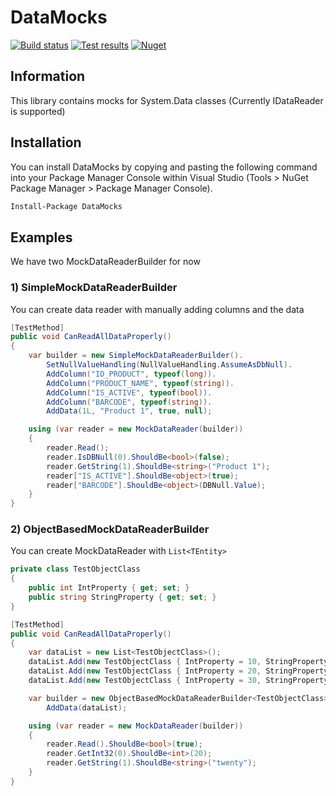 # DataMocks
[![Build status](https://ci.appveyor.com/api/projects/status/lbdbfyux2xt5jx4k?svg=true)](https://ci.appveyor.com/project/sadedil/datamocks-ekfm1)
[![Test results](https://img.shields.io/appveyor/tests/sadedil/DataMocks-ekfm1.svg)](https://ci.appveyor.com/project/sadedil/datamocks-ekfm1/build/tests)
[![Nuget](https://img.shields.io/nuget/v/DataMocks.svg)](https://www.nuget.org/packages/DataMocks/)

## Information
This library contains mocks for System.Data classes (Currently IDataReader is supported)

## Installation
You can install DataMocks by copying and pasting the following command into your Package Manager Console within Visual Studio (Tools > NuGet Package Manager > Package Manager Console).

```bash
Install-Package DataMocks
```

## Examples

We have two MockDataReaderBuilder for now

### 1) SimpleMockDataReaderBuilder

You can create data reader with manually adding columns and the data

```C#
[TestMethod]
public void CanReadAllDataProperly()
{
    var builder = new SimpleMockDataReaderBuilder().
        SetNullValueHandling(NullValueHandling.AssumeAsDbNull).
        AddColumn("ID_PRODUCT", typeof(long)).
        AddColumn("PRODUCT_NAME", typeof(string)).
        AddColumn("IS_ACTIVE", typeof(bool)).
        AddColumn("BARCODE", typeof(string)).
        AddData(1L, "Product 1", true, null);

    using (var reader = new MockDataReader(builder))
    {
        reader.Read();
        reader.IsDBNull(0).ShouldBe<bool>(false);
        reader.GetString(1).ShouldBe<string>("Product 1");
        reader["IS_ACTIVE"].ShouldBe<object>(true);
        reader["BARCODE"].ShouldBe<object>(DBNull.Value);
    }
}
```

### 2) ObjectBasedMockDataReaderBuilder

You can create MockDataReader with `List<TEntity>`

```C#
private class TestObjectClass
{
    public int IntProperty { get; set; }
    public string StringProperty { get; set; }
}
```

```C#
[TestMethod]
public void CanReadAllDataProperly()
{
    var dataList = new List<TestObjectClass>();
    dataList.Add(new TestObjectClass { IntProperty = 10, StringProperty = "ten" });
    dataList.Add(new TestObjectClass { IntProperty = 20, StringProperty = "twenty" });
    dataList.Add(new TestObjectClass { IntProperty = 30, StringProperty = "thirty" });

    var builder = new ObjectBasedMockDataReaderBuilder<TestObjectClass>().
        AddData(dataList);

    using (var reader = new MockDataReader(builder))
    {
        reader.Read().ShouldBe<bool>(true);
        reader.GetInt32(0).ShouldBe<int>(20);
        reader.GetString(1).ShouldBe<string>("twenty");
    }
}
```